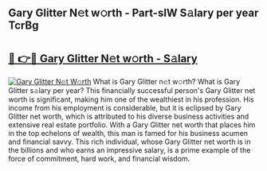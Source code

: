 ## Gary Glitter N𝚎t w𝚘rth - Part-sIW S𝚊lary per year TcrBg

# <h2><a href="http://gc3rdfm.nevu.top/?p=Gary+Glitter">🔗 👉🔴 Gary Glitter N𝚎t w𝚘rth - S𝚊lary</a></h2>

[![Gary Glitter N𝚎t W𝚘rth](https://i.imgur.com/Oavwk0R.jpeg)](http://gc3rdfm.nevu.top/?p=Gary+Glitter)
What is Gary Glitter n𝚎t w𝚘rth? What is Gary Glitter s𝚊lary per year?
This financially successful person's Gary Glitter net worth is significant, making him one of the wealthiest in his profession. His income from his employment is considerable, but it is eclipsed by Gary Glitter net worth, which is attributed to his diverse business activities and extensive real estate portfolio. With a Gary Glitter net worth that places him in the top echelons of wealth, this man is famed for his business acumen and financial savvy. This rich individual, whose Gary Glitter net worth is in the billions and who earns an impressive salary, is a prime example of the force of commitment, hard work, and financial wisdom.
